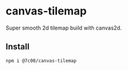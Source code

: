 # canvas-tilemap

Super smooth 2d tilemap build with canvas2d.

## Install

```
npm i @7c00/canvas-tilemap
```
